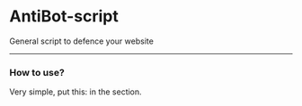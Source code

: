 # AntiBot-script
General script to defence your website

<hr>
<h3>How to use?</h3>
<p>Very simple, put this: <script src="[yourfolder]/AntiBot.js"></script> in the <head> section.</p> 
